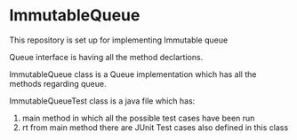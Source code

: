 # ImmutableQueue
This repository is set up for implementing Immutable queue

Queue interface is having all the method declartions.

ImmutableQueue class is a Queue implementation which has all the methods regarding queue.

ImmutableQueueTest class is a java file which has:
1. main method in which all the possible test cases have been run 
2. rt from main method there are JUnit Test cases also defined in this class
